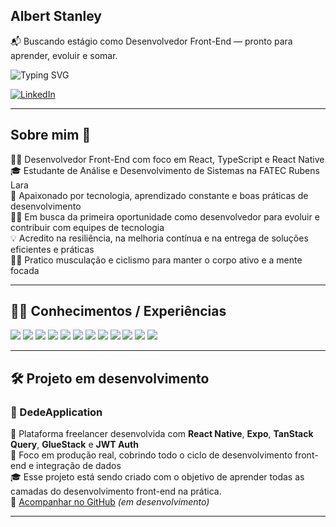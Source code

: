 ## Albert Stanley
📬 Buscando estágio como Desenvolvedor Front-End — pronto para aprender, evoluir e somar.

![Typing SVG](https://readme-typing-svg.herokuapp.com?font=Fira+Code&weight=600&size=25&duration=2000&pause=1000&color=61DAFB&background=00000000&center=false&vCenter=true&width=440&lines=Desenvolvedor+Front-End)

[![LinkedIn](https://img.shields.io/badge/LinkedIn-0A66C2?style=for-the-badge&logo=linkedin&logoColor=white)](https://www.linkedin.com/in/albert-stanley/)

---

## Sobre mim 🧠

👨‍💻 Desenvolvedor Front-End com foco em React, TypeScript e React Native  
🎓 Estudante de Análise e Desenvolvimento de Sistemas na FATEC Rubens Lara  
🚀 Apaixonado por tecnologia, aprendizado constante e boas práticas de desenvolvimento  
🧑‍💼 Em busca da primeira oportunidade como desenvolvedor para evoluir e contribuir com equipes de tecnologia  
💡 Acredito na resiliência, na melhoria contínua e na entrega de soluções eficientes e práticas  
🏋️‍♂️ Pratico musculação e ciclismo para manter o corpo ativo e a mente focada


---

## 👨‍💻 Conhecimentos / Experiências 

<p align="left">
  <img src="https://img.shields.io/badge/JavaScript-F7DF1E?style=for-the-badge&logo=javascript&logoColor=black" />
  <img src="https://img.shields.io/badge/TypeScript-3178C6?style=for-the-badge&logo=typescript&logoColor=white" />
  <img src="https://img.shields.io/badge/React-61DAFB?style=for-the-badge&logo=react&logoColor=black" />
  <img src="https://img.shields.io/badge/React_Native-20232A?style=for-the-badge&logo=react&logoColor=61DAFB" />
  <img src="https://img.shields.io/badge/Expo-000020?style=for-the-badge&logo=expo&logoColor=white" />
  <img src="https://img.shields.io/badge/TailwindCSS-06B6D4?style=for-the-badge&logo=tailwindcss&logoColor=white" />
  <img src="https://img.shields.io/badge/NativeWind-000000?style=for-the-badge&logo=tailwindcss&logoColor=white" />
  <img src="https://img.shields.io/badge/Figma-F24E1E?style=for-the-badge&logo=figma&logoColor=white" />
  <img src="https://img.shields.io/badge/Jest-C21325?style=for-the-badge&logo=jest&logoColor=white" />
  <img src="https://img.shields.io/badge/Zod-2E8B57?style=for-the-badge&logo=zod&logoColor=white" />
  <img src="https://img.shields.io/badge/TanStack_Query-FF4154?style=for-the-badge&logo=tanstack&logoColor=white" />
  <img src="https://img.shields.io/badge/Node.js-339933?style=for-the-badge&logo=nodedotjs&logoColor=white" />
</p>

---

## 🛠️ Projeto em desenvolvimento

### 🚧 DedeApplication  
📱 Plataforma freelancer desenvolvida com **React Native**, **Expo**, **TanStack Query**, **GlueStack** e **JWT Auth**  
🎯 Foco em produção real, cobrindo todo o ciclo de desenvolvimento front-end e integração de dados  
🎓 Esse projeto está sendo criado com o objetivo de aprender todas as camadas do desenvolvimento front-end na prática.  
🔗 [Acompanhar no GitHub](https://github.com/Albert-Stanley/DedeApplication) *(em desenvolvimento)*

---

